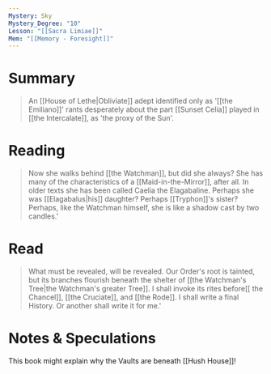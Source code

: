 ```yaml
---
Mystery: Sky
Mystery_Degree: "10"
Lesson: "[[Sacra Limiae]]"
Mem: "[[Memory - Foresight]]"
---
```

# Summary
> An [[House of Lethe|Obliviate]] adept identified only as '[[the Emiliano]]' rants desperately about the part [[Sunset Celia]] played in [[the Intercalate]], as 'the proxy of the Sun'.
# Reading
> Now she walks behind [[the Watchman]], but did she always? She has many of the characteristics of a [[Maid-in-the-Mirror]], after all. In older texts she has been called Caelia the Elagabaline. Perhaps she was [[Elagabalus|his]] daughter? Perhaps [[Tryphon]]'s sister? Perhaps, like the Watchman himself, she is like a shadow cast by two candles.'
# Read
> What must be revealed, will be revealed. Our Order's root is tainted, but its branches flourish beneath the shelter of [[the Watchman's Tree|the Watchman's greater Tree]]. I shall invoke its rites before[[ the Chancel]], [[the Cruciate]], and [[the Rode]]. I shall write a final History. Or another shall write it for me.'

# Notes & Speculations
This book might explain why the Vaults are beneath [[Hush House]]!